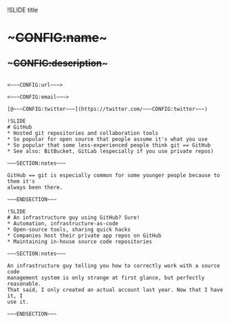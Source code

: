 !SLIDE title
# ~~~CONFIG:name~~~

## ~~~CONFIG:description~~~

~~~CONFIG:author~~~

<~~~CONFIG:url~~~>

<~~~CONFIG:email~~~>

[@~~~CONFIG:twitter~~~](https://twitter.com/~~~CONFIG:twitter~~~)

!SLIDE
# GitHub
* Hosted git repositories and collaboration tools
* So popular for open source that people assume it's what you use
* So popular that some less-experienced people think git == GitHub
* See also: BitBucket, GitLab (especially if you use private repos)

~~~SECTION:notes~~~

GitHub == git is especially common for some younger people because to them it's
always been there.

~~~ENDSECTION~~~

!SLIDE
# An infrastructure guy using GitHub? Sure!
* Automation, infrastructure-as-code
* Open-source tools, sharing quick hacks
* Companies host their private app repos on GitHub
* Maintaining in-house source code repositories

~~~SECTION:notes~~~

An infrastructure guy telling you how to correctly work with a source code
management system is only strange at first glance, but perfectly reasonable.
That said, I only created an actual account last year. Now that I have it, I
use it.

~~~ENDSECTION~~~
